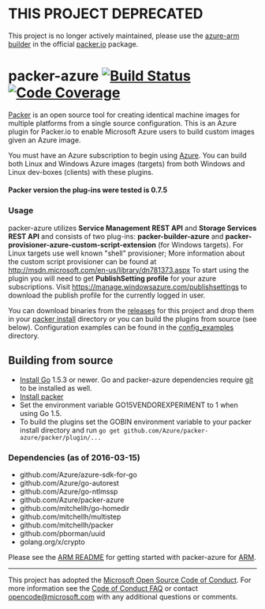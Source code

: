 THIS PROJECT DEPRECATED
=============

This project is no longer actively maintained, please use the [azure-arm builder](https://aka.ms/azpacker) in the official [packer.io](https://www.packer.io/) package.

packer-azure [![Build Status](https://travis-ci.org/Azure/packer-azure.svg)](https://travis-ci.org/Azure/packer-azure) [![Code Coverage](https://githubpackerazure.blob.core.windows.net/codecoverage/coverage.svg)](https://githubpackerazure.blob.core.windows.net/codecoverage/coverage.html)
=============

[Packer](http://www.packer.io/intro/index.html) is an open source tool for creating identical machine images for multiple platforms from a single source configuration.
This is an Azure plugin for Packer.io to enable Microsoft Azure users to build custom images given an Azure image.

You must have an Azure subscription to begin using [Azure](http://azure.microsoft.com).
You can build both Linux and Windows Azure images (targets) from both Windows and Linux dev-boxes (clients) with these plugins.

#### Packer version the plug-ins were tested is 0.7.5

### Usage
packer-azure utilizes **Service Management REST API** and **Storage Services REST API** and consists of two plug-ins: **packer-builder-azure** and **packer-provisioner-azure-custom-script-extension** (for Windows targets). For Linux targets use well known "shell" provisioner; More information about the custom script provisioner can be found at http://msdn.microsoft.com/en-us/library/dn781373.aspx
To start using the plugin you will need to get **PublishSetting profile** for your azure subscriptions. Visit  https://manage.windowsazure.com/publishsettings to download the publish profile for the currently logged in user.

You can download binaries from the [releases](https://github.com/Azure/packer-azure/releases) for this project and drop them in your [packer install](https://packer.io/docs/installation.html) directory or you can build the plugins from source (see below). Configuration examples can be found in the [config_examples](https://github.com/Azure/packer-azure/tree/master/config_examples) directory.

## Building from source
* [Install Go](https://golang.org/doc/install) 1.5.3 or newer. Go and packer-azure dependencies require [git](http://git-scm.com/) to be installed as well.
* [Install packer](https://packer.io/docs/installation.html)
* Set the environment variable GO15VENDOREXPERIMENT to 1 when using Go 1.5.
* To build the plugins set the GOBIN environment variable to your packer install directory and run `go get github.com/Azure/packer-azure/packer/plugin/...`

### Dependencies (as of 2016-03-15)

 * github.com/Azure/azure-sdk-for-go
 * github.com/Azure/go-autorest
 * github.com/Azure/go-ntlmssp
 * github.com/Azure/packer-azure
 * github.com/mitchellh/go-homedir
 * github.com/mitchellh/multistep
 * github.com/mitchellh/packer
 * github.com/pborman/uuid
 * golang.org/x/crypto

Please see the [ARM README](https://github.com/Azure/packer-azure/blob/master/packer/builder/azure/arm/README.md) for
getting started with packer-azure for [ARM](https://azure.microsoft.com/en-us/documentation/articles/resource-group-overview/).

-----
This project has adopted the [Microsoft Open Source Code of Conduct](https://opensource.microsoft.com/codeofconduct/). For more information see the [Code of Conduct FAQ](https://opensource.microsoft.com/codeofconduct/faq/) or contact [opencode@microsoft.com](mailto:opencode@microsoft.com) with any additional questions or comments.
